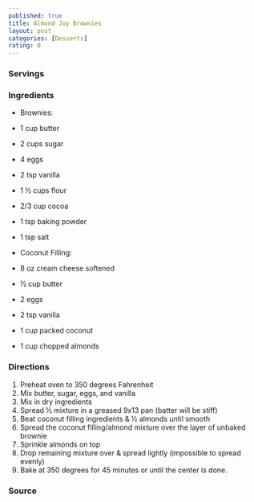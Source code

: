 ```yaml
---
published: true
title: Almond Joy Brownies
layout: post
categories: [Desserts]
rating: 0
---
```

### Servings


### Ingredients
- Brownies:
- 1 cup butter
- 2 cups sugar
- 4 eggs
- 2 tsp vanilla
- 1 ½ cups flour
- 2/3 cup cocoa
- 1 tsp baking powder
- 1 tsp salt

- Coconut Filling:
- 8 oz cream cheese softened
- ½ cup butter
- 2 eggs
- 2 tsp vanilla
- 1 cup packed coconut
- 1 cup chopped almonds

### Directions
1. Preheat oven to 350 degrees Fahrenheit
2. Mix butter, sugar, eggs, and vanilla
3. Mix in dry ingredients
4. Spread ½ mixture in a greased 9x13 pan (batter will be stiff)
5. Beat coconut filling ingredients & ½ almonds until smooth
6. Spread the coconut filling/almond mixture over the layer of unbaked brownie
7. Sprinkle almonds on top
8. Drop remaining mixture over & spread lightly (impossible to spread evenly)
9. Bake at 350 degrees for 45 minutes or until the center is done.

### Source

